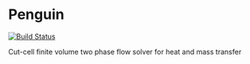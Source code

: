 # Penguin

[![Build Status](https://github.com/Fastaxx/Penguin.jl/actions/workflows/CI.yml/badge.svg?branch=main)](https://github.com/Fastaxx/Penguin.jl/actions/workflows/CI.yml?query=branch%3Amain)

Cut-cell finite volume two phase flow solver for heat and mass transfer
